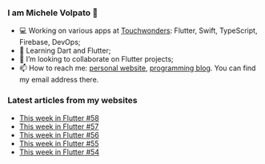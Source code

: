 ### I am Michele Volpato 👋

- 💻 Working on various apps at [Touchwonders](https://touchwonders.com): Flutter, Swift, TypeScript, Firebase, DevOps;
- 🌱 Learning Dart and Flutter;
- 📱 I’m looking to collaborate on Flutter projects;
- 📫 How to reach me: [personal website](https://volpato.nl), [programming blog](https://ishouldgotosleep.com). You can find my email address there.

### Latest articles from my websites

<!-- BLOG-POST-LIST:START -->
- [This week in Flutter #58](https://ishouldgotosleep.com/news/this-week-in-flutter-58/)
- [This week in Flutter #57](https://ishouldgotosleep.com/news/this-week-in-flutter-57/)
- [This week in Flutter #56](https://ishouldgotosleep.com/news/this-week-in-flutter-56/)
- [This week in Flutter #55](https://ishouldgotosleep.com/news/this-week-in-flutter-55/)
- [This week in Flutter #54](https://ishouldgotosleep.com/news/this-week-in-flutter-54/)
<!-- BLOG-POST-LIST:END -->
